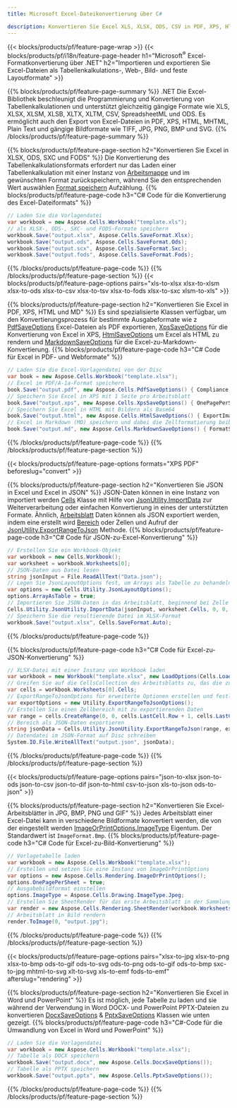 ```yaml
---
title: Microsoft Excel-Dateikonvertierung über C# 

description: Konvertieren Sie Excel XLS, XLSX, ODS, CSV in PDF, XPS, HTML, JPEG, HTML und viele andere gängige Formate mit nur wenigen Zeilen C#-Code.
---
```

{{< blocks/products/pf/feature-page-wrap >}}
{{< blocks/products/pf/i18n/feature-page-header h1="Microsoft<sup>&reg;</sup> Excel-Formatkonvertierung über .NET" h2="Importieren und exportieren Sie Excel-Dateien als Tabellenkalkulations-, Web-, Bild- und feste Layoutformate" >}}

{{% blocks/products/pf/feature-page-summary %}}
.NET Die Excel-Bibliothek beschleunigt die Programmierung und Konvertierung von Tabellenkalkulationen und unterstützt gleichzeitig gängige Formate wie XLS, XLSX, XLSM, XLSB, XLTX, XLTM, CSV, SpreadsheetML und ODS. Es ermöglicht auch den Export von Excel-Dateien in PDF, XPS, HTML, MHTML, Plain Text und gängige Bildformate wie TIFF, JPG, PNG, BMP und SVG.
{{% /blocks/products/pf/feature-page-summary %}}

{{% blocks/products/pf/feature-page-section h2="Konvertieren Sie Excel in XLSX, ODS, SXC und FODS" %}}
Die Konvertierung des Tabellenkalkulationsformats erfordert nur das Laden einer Tabellenkalkulation mit einer Instanz von [Arbeitsmappe](https://reference.aspose.com/cells/net/aspose.cells/workbook) und im gewünschten Format zurückspeichern, während Sie den entsprechenden Wert auswählen [Format speichern](https://reference.aspose.com/cells/net/aspose.cells/saveformat) Aufzählung.
{{% blocks/products/pf/feature-page-code h3="C# Code für die Konvertierung des Excel-Dateiformats" %}}

```cs
// Laden Sie die Vorlagendatei
var workbook = new Aspose.Cells.Workbook("template.xls");
// als XLSX-, ODS-, SXC- und FODS-Formate speichern
workbook.Save("output.xlsx", Aspose.Cells.SaveFormat.Xlsx);
workbook.Save("output.ods", Aspose.Cells.SaveFormat.Ods);
workbook.Save("output.scx", Aspose.Cells.SaveFormat.Sxc);
workbook.Save("output.fods", Aspose.Cells.SaveFormat.Fods);

```
{{% /blocks/products/pf/feature-page-code %}}
{{% /blocks/products/pf/feature-page-section %}}
{{< blocks/products/pf/feature-page-options pairs="xls-to-xlsx xlsx-to-xlsm xlsx-to-ods xlsx-to-csv xlsx-to-tsv xlsx-to-fods xlsx-to-sxc xlsm-to-xls" >}}


{{% blocks/products/pf/feature-page-section h2="Konvertieren Sie Excel in PDF, XPS, HTML und MD" %}}
Es sind spezialisierte Klassen verfügbar, um den Konvertierungsprozess für bestimmte Ausgabeformate wie z [PdfSaveOptions](https://reference.aspose.com/cells/net/aspose.cells/pdfsaveoptions) Excel-Dateien als PDF exportieren, [XpsSaveOptions](https://reference.aspose.com/cells/net/aspose.cells/xpssaveoptions) für die Konvertierung von Excel in XPS, [HtmlSaveOptions](https://reference.aspose.com/cells/net/aspose.cells/htmlsaveoptions) um Excel als HTML zu rendern und [MarkdownSaveOptions](https://reference.aspose.com/cells/net/aspose.cells/markdownsaveoptions) für die Excel-zu-Markdown-Konvertierung. 
{{% blocks/products/pf/feature-page-code h3="C# Code für Excel in PDF- und Webformate" %}}

```cs
// Laden Sie die Excel-Vorlagendatei von der Disc
var book = new Aspose.Cells.Workbook("template.xlsx");
// Excel im PDF/A-1a-Format speichern
book.Save("output.pdf", new Aspose.Cells.PdfSaveOptions() { Compliance = PdfComplianceVersion.PdfA1a });
// Speichern Sie Excel in XPS mit 1 Seite pro Arbeitsblatt
book.Save("output.xps", new Aspose.Cells.XpsSaveOptions() { OnePagePerSheet = true });
// Speichern Sie Excel in HTML mit Bildern als Base64
book.Save("output.html", new Aspose.Cells.HtmlSaveOptions() { ExportImagesAsBase64 = true });
// Excel in Markdown (MD) speichern und dabei die Zellformatierung beibehalten
book.Save("output.md", new Aspose.Cells.MarkdownSaveOptions() { FormatStrategy = Cells.CellValueFormatStrategy.CellStyle });

```
{{% /blocks/products/pf/feature-page-code %}}
{{% /blocks/products/pf/feature-page-section %}}

{{< blocks/products/pf/feature-page-options formats="XPS PDF" beforeslug="convert" >}}

{{% blocks/products/pf/feature-page-section h2="Konvertieren Sie JSON in Excel und Excel in JSON" %}}
JSON-Daten können in eine Instanz von importiert werden [Cells](https://reference.aspose.com/cells/net/aspose.cells/cells) Klasse mit Hilfe von [JsonUtility.ImportData](https://reference.aspose.com/cells/net/aspose.cells.utility/jsonutility/methods/importdata) zur Weiterverarbeitung oder einfachen Konvertierung in eines der unterstützten Formate. Ähnlich, [Arbeitsblatt](https://reference.aspose.com/cells/net/aspose.cells/worksheet) Daten können als JSON exportiert werden, indem eine erstellt wird [Bereich](https://reference.aspose.com/cells/net/aspose.cells/range) oder Zellen und Aufruf der [JsonUtility.ExportRangeToJson](https://reference.aspose.com/cells/net/aspose.cells.utility/jsonutility/methods/exportrangetojson) Methode.
{{% blocks/products/pf/feature-page-code h3="C# Code für JSON-zu-Excel-Konvertierung" %}}
```cs
// Erstellen Sie ein Workbook-Objekt
var workbook = new Cells.Workbook();
var worksheet = workbook.Worksheets[0];
// JSON-Daten aus Datei lesen
string jsonInput = File.ReadAllText("Data.json");
// Legen Sie JsonLayoutOptions fest, um Arrays als Tabelle zu behandeln
var options = new Cells.Utility.JsonLayoutOptions();
options.ArrayAsTable = true;
// Importieren Sie JSON-Daten in das Arbeitsblatt, beginnend bei Zelle A1
Cells.Utility.JsonUtility.ImportData(jsonInput, worksheet.Cells, 0, 0, options);
// Speichern Sie die resultierende Datei im XLSX-Format
workbook.Save("output.xlsx", Cells.SaveFormat.Auto); 

```
{{% /blocks/products/pf/feature-page-code %}}

{{% blocks/products/pf/feature-page-code h3="C# Code für Excel-zu-JSON-Konvertierung" %}}
```cs
// XLSX-Datei mit einer Instanz von Workbook laden
var workbook = new Workbook("template.xlsx", new LoadOptions(Cells.LoadFormat.Auto));
// Greifen Sie auf die CellsCollection des Arbeitsblatts zu, das die zu konvertierenden Daten enthält
var cells = workbook.Worksheets[0].Cells;
// ExportRangeToJsonOptions für erweiterte Optionen erstellen und festlegen
var exportOptions = new Utility.ExportRangeToJsonOptions();
// Erstellen Sie einen Zellbereich mit zu exportierenden Daten
var range = cells.CreateRange(0, 0, cells.LastCell.Row + 1, cells.LastCell.Column + 1);
// Bereich als JSON-Daten exportieren
string jsonData = Cells.Utility.JsonUtility.ExportRangeToJson(range, exportOptions);
// Datendatei im JSON-Format auf Disc schreiben
System.IO.File.WriteAllText("output.json", jsonData); 

```
{{% /blocks/products/pf/feature-page-code %}}
{{% /blocks/products/pf/feature-page-section %}}

{{< blocks/products/pf/feature-page-options pairs="json-to-xlsx json-to-ods json-to-csv json-to-dif json-to-html csv-to-json xls-to-json ods-to-json" >}}

{{% blocks/products/pf/feature-page-section h2="Konvertieren Sie Excel-Arbeitsblätter in JPG, BMP, PNG und GIF" %}}
Jedes Arbeitsblatt einer Excel-Datei kann in verschiedene Bildformate konvertiert werden, die von der eingestellt werden [ImageOrPrintOptions.ImageType](https://reference.aspose.com/cells/net/aspose.cells.rendering/imageorprintoptions/properties/imagetype) Eigentum. Der Standardwert ist `ImageFormat.Bmp`.
{{% blocks/products/pf/feature-page-code h3="C# Code für Excel-zu-Bild-Konvertierung" %}}
```cs
// Vorlagetabelle laden
var workbook = new Aspose.Cells.Workbook("template.xlsx");
// Erstellen und setzen Sie eine Instanz von ImageOrPrintOptions
var options = new Aspose.Cells.Rendering.ImageOrPrintOptions();
options.OnePagePerSheet = true;
// Ausgabebildformat einstellen
options.ImageType = Aspose.Cells.Drawing.ImageType.Jpeg;
// Erstellen Sie SheetRender für das erste Arbeitsblatt in der Sammlung
var render = new Aspose.Cells.Rendering.SheetRender(workbook.Worksheets[0], options);
// Arbeitsblatt in Bild rendern
render.ToImage(0, "output.jpg");

```
{{% /blocks/products/pf/feature-page-code %}}
{{% /blocks/products/pf/feature-page-section %}}

{{< blocks/products/pf/feature-page-options pairs="xlsx-to-jpg xlsx-to-png xlsx-to-bmp ods-to-gif ods-to-svg ods-to-png ods-to-gif ods-to-bmp sxc-to-jpg mhtml-to-svg xlt-to-svg xls-to-emf fods-to-emf" afterslug="rendering" >}}

{{% blocks/products/pf/feature-page-section h2="Konvertieren Sie Excel in Word und PowerPoint" %}}
Es ist möglich, jede Tabelle zu laden und sie während der Verwendung in Word DOCX- und PowerPoint PPTX-Dateien zu konvertieren [DocxSaveOptions](https://reference.aspose.com/cells/net/aspose.cells/docxsaveoptions) & [PptxSaveOptions](https://reference.aspose.com/cells/net/aspose.cells/pptxsaveoptions) Klassen wie unten gezeigt.
{{% blocks/products/pf/feature-page-code h3="C#-Code für die Umwandlung von Excel in Word und PowerPoint" %}}
```cs
// Laden Sie die Vorlagendatei
var workbook = new Aspose.Cells.Workbook("template.xlsx");
// Tabelle als DOCX speichern
workbook.Save("output.docx", new Aspose.Cells.DocxSaveOptions());
// Tabelle als PPTX speichern
workbook.Save("output.pptx", new Aspose.Cells.PptxSaveOptions());

```
{{% /blocks/products/pf/feature-page-code %}}
{{% /blocks/products/pf/feature-page-section %}}
